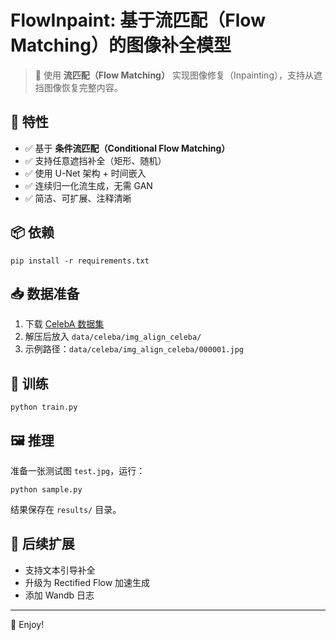 # FlowInpaint: 基于流匹配（Flow Matching）的图像补全模型

> 🎯 使用 **流匹配（Flow Matching）** 实现图像修复（Inpainting），支持从遮挡图像恢复完整内容。

## 🔧 特性

- ✅ 基于 **条件流匹配（Conditional Flow Matching）**
- ✅ 支持任意遮挡补全（矩形、随机）
- ✅ 使用 U-Net 架构 + 时间嵌入
- ✅ 连续归一化流生成，无需 GAN
- ✅ 简洁、可扩展、注释清晰

## 📦 依赖

```
pip install -r requirements.txt
```

## 📥 数据准备

1. 下载 [CelebA 数据集](https://mmlab.ie.cuhk.edu.hk/projects/CelebA.html)
2. 解压后放入 `data/celeba/img_align_celeba/`
3. 示例路径：`data/celeba/img_align_celeba/000001.jpg`

## 🚀 训练

```
python train.py
```

## 🖼️ 推理

准备一张测试图 `test.jpg`，运行：

```
python sample.py
```

结果保存在 `results/` 目录。

## 🌟 后续扩展

- 支持文本引导补全
- 升级为 Rectified Flow 加速生成
- 添加 Wandb 日志

---

🚀 Enjoy!
